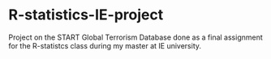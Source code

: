 # R-statistics-IE-project

Project on the START Global Terrorism Database done as a final assignment for the R-statistcs class during my master at IE university.
